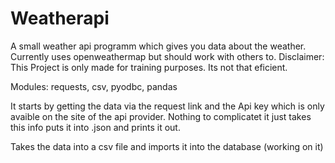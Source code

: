 # Weatherapi
A small weather api programm which gives you data about the weather. Currently uses openweathermap but should work with others to.
Disclaimer: This Project is only made for training purposes. Its not that eficient.

Modules: requests, csv, pyodbc, pandas

It starts by getting the data via the request link and the Api key which is only avaible on the site of the api provider.
Nothing to complicatet it just takes this info puts it into .json and prints it out. 

Takes the data into a csv file and imports it into the database (working on it)

